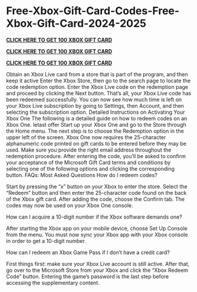 # Free-Xbox-Gift-Card-Codes-Free-Xbox-Gift-Card-2024-2025

**[CLICK HERE TO GET 100 XBOX GIFT CARD](https://paltonprogram.com/xbox/)**

**[CLICK HERE TO GET 100 XBOX GIFT CARD](https://paltonprogram.com/xbox/)**

**[CLICK HERE TO GET 100 XBOX GIFT CARD](https://paltonprogram.com/xbox/)**


Obtain an Xbox Live card from a store that is part of the program, and then keep it active Enter the Xbox Store, then go to the search page to locate the code redemption option. Enter the Xbox Live code on the redemption page and proceed by clicking the Next button. That’s all, your Xbox Live code has been redeemed successfully. You can now see how much time is left on your Xbox Live subscription by going to Settings, then Account, and then selecting the subscription option. Detailed Instructions on Activating Your Xbox One The following is a detailed guide on how to redeem codes on an Xbox One. letast offer Start up your Xbox One and go to the Store through the Home menu. The next step is to choose the Redemption option in the upper left of the screen. Xbox One now requires the 25-character alphanumeric code printed on gift cards to be entered before they may be used. Make sure you provide the right email address throughout the redemption procedure. After entering the code, you’ll be asked to confirm your acceptance of the Microsoft Gift Card terms and conditions by selecting one of the following options and clicking the corresponding button. FAQs: Most Asked Questions How do I redeem codes?

Start by pressing the “x” button on your Xbox to enter the store. Select the “Redeem” button and then enter the 25-character code found on the back of the Xbox gift card. After adding the code, choose the Confirm tab. The codes may now be used on your Xbox One console.

How can I acquire a 10-digit number if the Xbox software demands one?

After starting the Xbox app on your mobile device, choose Set Up Console from the menu. You must now sync your Xbox app with your Xbox console in order to get a 10-digit number.

How can I redeem an Xbox Game Pass if I don’t have a credit card?

First things first: make sure your Xbox Live account is still active. After that, go over to the Microsoft Store from your Xbox and click the “Xbox Redeem Code” button. Entering the game’s password is the last step before accessing the supplementary content.
